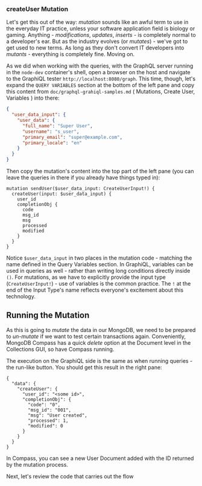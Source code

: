 ### createUser Mutation

Let's get this out of the way: *mutation* sounds like an awful term to use in the everyday IT practice, unless your software application field is biology or gaming. Anything - *modifications*, *updates*, *inserts* - is completely normal to a developer's ear. But as the industry evolves (or *mutates*) - we've got to get used to new terms. As long as they don't convert IT developers into *mutants* - everything is completely fine. Moving on. 

As we did when working with the queries, with the GraphQL server running in the `node-dev` container's shell, open a browser on the host and navigate to the GraphiQL tester `http://localhost:8080/graph`. This time, though, let's expand the `QUERY VARIABLES` section at the bottom of the left pane and copy this content from `doc/graphql-grahiql-samples.md` ( Mutations, Create User, Variables ) into there:

```json
{
  "user_data_input": {
    "user_data": {
      "full_name": "Super User",
      "username": "s_user",
      "primary_email": "super@example.com",
      "primary_locale": "en"
    }
  }
}
```

Then copy the mutation's content into the top part of the left pane (you can leave the queries in there if you already have things typed in):

```
mutation sendUser($user_data_input: CreateUserInput!) {
  createUser(input: $user_data_input) {
    user_id
    completionObj {
      code
      msg_id
      msg
      processed
      modified
    }
  }
}
```

Notice `$user_data_input` in two places in the mutation code - matching the name defined in the Query Variables section. In GraphiQL, variables can be used in queries as well - rather than writing long conditions directly inside `()`. For mutations, as we have to explicitly provide the input type (`CreateUserInput!`) - use of variables is the common practice. The `!` at the end of the Input Type's name reflects everyone's excitement about this technology. 


## Running the Mutation

As this is going to *mutate* the data in our MongoDB, we need to be prepared to *un-mutate* if we want to test certain transactions again. Conveniently, MongoDB Compass has a quick *delete* option at the Document level in the Collections GUI, so have Compass running.

The execution on the GraphiQL side is the same as when running queries - the run-like button. You should get this result in the right pane:

```
{
  "data": {
    "createUser": {
      "user_id": "<some id>",
      "completionObj": {
        "code": "0",
        "msg_id": "001",
        "msg": "User created",
        "processed": 1,
        "modified": 0
      }
    }
  }
}
```

In Compass, you can see a new User Document added with the ID returned by the mutation process.


Next, let's review the code that carries out the flow